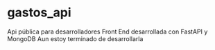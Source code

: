# gastos_api

Api pública para desarrolladores Front End desarrollada con FastAPI y MongoDB
Aun estoy terminado de desarrollarla
